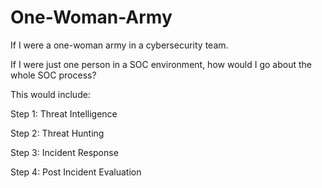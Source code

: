 # One-Woman-Army
If I were a one-woman army in a cybersecurity team.

If I were just one person in a SOC environment, how would I go about the whole SOC process?

This would include:

Step 1: Threat Intelligence

Step 2: Threat Hunting

Step 3: Incident Response

Step 4: Post Incident Evaluation
